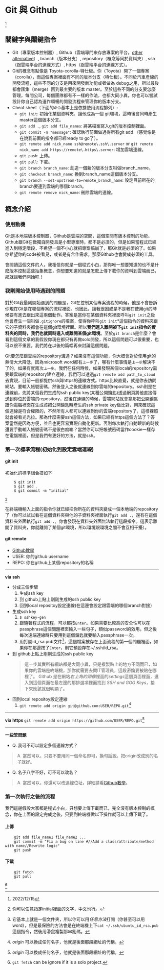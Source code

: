 # Git 與 Github
[^date_last_edit]

## 關鍵字與關鍵指令

- Git（專案版本控制器）, Github（雲端專門來存放專案的平台，[other alternative](https://www.softwaretestinghelp.com/github-alternatives/)）, branch（版本分支）, repository（概念等同於資料夾）, ssh（跟雲端平台的連線方式）, https（跟雲端平台的連線方式）。
- Git的概念有點像是 Toyota-corolla-特仕板。你（Toyota）開了一個專案（corolla），而這個專案裡面有不同的版本分支（特仕板）。不同於汽車產線的開發流程，這些不同的分支是用來開發新功能或者做為 debug之用，所以最後都會匯集（merge）回到最主要的版本 master。至於這些不同的分支要怎麼管理，每間公司，每個團隊都有不一樣的作法，也都大同小異，你也可以嘗試設計你自己認為運作順暢的開發流程來管理你的版本分支。
- Cheat sheet（下面的`命令`基本上是依據使用流程排列）:
	- `git init`: 初始化某個資料夾，讓他成為一個 git環境，這時後會同時產生 master這個版本分支。
	- `git add .`, `git add file_names`: 將某檔案寫入git的版本控制裡面。
	- `git commit -m "message"`: 確認執行前面做過得所有git add （感覺像是在說我前面的指令都已經ready to go了）。
	- `git remote add nick_name ssh@remote\.ssh\.server` or `git remote nick_name add https://remote\.https\.server`: 增加雲端連線。
	- `git push`: 上傳。
	- `git pull`: 下載。
	- `git branch branch_name`: 創造一個新的版本分支叫做branch_name。
	- `git checkout branch_name`: 換到branch_name這個版本分支。
	- `git branch --set-upstream-to=remote_branch_name`: 設定目前所在的branch要連到雲端的哪個branch。
	- `git remote remove nick_name`: 刪除雲端的連線。

## 概念介紹

### 使用動機

Git是本地端版本控制器，Github是雲端的空間，這個空間有版本控制的功能。Github跟Git在做獨自開發且是小型專案時，都不是必須的，但是如果當程式已經進入到穩定階段，不希望一個不小心就把專案搞崩了，那Git就是必須的了。如果你希望你的code被看見，或者是有合作需求，那麼Github也會變成必須的工具。

會閱讀這個文件的人，我相信你就是一個程式小白，那你唯一想要知道的也不是什麼版本控制這些抽象概念，你想要知道的就是怎麼上傳下載你的資料到雲端而已，那就讓我們開始吧！

### 我剛開始使用時遇到的問題

對於Git我最剛開始遇到的問題是，Git在控制某個專案流程的時候，他是不會告訴你現在Git是在哪個專案的流程裡面。也因此，讓我很困或是不是我在使用git的時候要有進去跟出來這兩個動作。答案是當你在某個資料夾裡面呼叫`git init`之後他會產生一個叫做`.gitignore`的檔案，使得你呼叫`git init`*這個指令的資料夾跟它的子資料夾都會在這個git環境裡面。所以**我們進入離開被下`git init`指令的資料夾的同時，我們也就同時進入或離開某個git環境**。至於`git branch`是什麼？會看到這個文章的我假設你現在都只有再做solo開發，所以這個問題可以很重要，也可以很不重要。我們將在以後的篇幅再來討論這個問題。

Git要怎麼跟雲端的repository溝通？如果沒有這個功能，你大概會對於使用git的熱情大大降低，因為microsoft word都有`上一步`了，哪有什麼事情是`上一步`解決不了的，如果有就兩次`上一步`。我們在任何時候，如果發現某個local的repository需要跟雲端的repository建立連線，我們可以透過`git remote add path_to_cloud`去實現，目前一般都提供ssh與https的連線方式。https比較直覺，就是你去訪問網站，要輸入帳號密碼，然後登入之後就連線到你雲端的repository。ssh則是在連線前，先將某個我們生成的ssh public key(某種公開鑰匙)透過網頁將他直接傳送到你位於雲端的repository，然後在連線的時候，雲端網站就會拿那把公開鑰匙跟你電腦裡面在生成該把公開鑰匙時產生的ssh private key做比對，用來確認這個連線是符合權限的，不然所有人都可以連線到你的雲端repository了，這樣裸照就會被看光光拉。那為什麼需要ssh這個方法，如果已經有https這個方法了？答案當然是因為方便，並且也更容易實現自動化更新。否則每次執行自動跟新的時候還要手動輸入帳號密碼不是很白痴嘛？當然你可以把帳號密碼當作cookie一樣存在電腦裡面，但是我們有更好的方法，就是ssh。
### 第一次標準流程(初始化到設定雲端連線)

#### git init

初始化的標準組合技如下
```
	$ git init
	$ git add .
	$ git commit -m "initial"
```
[^initial]

在終端機輸入上面的指令你就已經把你所在的資料夾變成一個本地端的repository了（你可以試試看在這個資料夾與他的子資料夾裡面執行`git add .`，還有在這個資料夾外面執行`git add .`，你會發現在資料夾外面無法執行這段指令，這表示離開了資料夾，你就離開了某個git環境，所以環境跟環境之間不會互相干擾）。

#### git remote

- [Github教學](https://docs.github.com/en/get-started/getting-started-with-git/managing-remote-repositories)
- USER: 你的github username
- REPO: 你在github上某個repository的名稱

-------------
**via ssh**
- 分成三個步驟
	1. 生成ssh key
	2. 到 github上貼上剛剛生成的ssh public key
	3. 回到local repositoy設定連線(在這邊會設定跟雲端的哪個branch對接）
- 生成ssh key
	1. `$ sshkey-gen`
	2. 跟隨著程式的流程，可以都按`Enter`。如果需要比較高的安全性可以在passphrase這個問題裡面輸入一些句子，類似password的效用。但之後每次遠端連線時只要用到這個鑰匙就要輸入passphrase一次。
	3. 用打開id_rsa.pub文件[^怎麼開?]，這個檔案被存在上面流程的第一個問題裡面，如果你在那邊按了`Enter`，則它預設存在~/.ssh/id_rsa。
- 到 github上貼上剛剛生成的ssh public key
	> 這一步其實所有網站都是大同小異，只是複製貼上的地方不同而已，如果你的雲端是終端機，那你就需要去問IT管理員，這段密鑰要被貼在哪裡了。
	> Github 是在網站*右上角的頭像*裡面的*settings*這個頁面裡面，進入到這個頁面在最左邊的那排選項裡面找到 *SSH and GOG Keys*，接下來應該就很明顯了。
- 回到local repositoy設定連線
	1. `git remote add origin git@github.com:USER/REPO.git`[^origin]

-----------
**via https**
	`git remote add origin https://github.com/USER/REPO.git`[^origin]

---------
**一些笨問題**
- Q. 我可不可以設定多個連線方式？
> A. 當然可以，只要不要用同一個命名即可，換句話說，把origin改成別的名子就好。
- Q. 名子八字不好，可不可以改名？
> A. 當然可以，你還可以改連線位址，詳細請看[Github教學](https://docs.github.com/en/get-started/getting-started-with-git/managing-remote-repositories)。

### 第一次執行之後的流程

我們這邊假設大家都是程式小白，只想要上傳下載而已，完全沒有版本控制的概念，你在上面的設定完成之後，只要到終端機做以下操作就可以上傳下載了。

#### 上傳

```
	git add file_name1 file_name2 ...
	git commit -m "Fix a bug on line #//Add a class/attribute/method with name//Rewrite logic"
	git push
```

#### 下載

```
	git fetch
	git pull
```
[^1]

[^initial]: 你可以任意指定initial裡面的文字，中文也行。
[^怎麼開?]: 它基本上就是一個文件夾，所以你可以用*任意方法*打開（你甚至可以用word），但是最保險的方法會是在終端機上下`cat ~/.ssh/ubuntu_id_rsa.pub `這個指令，然後用滑鼠複製那串亂碼。
[^origin]: *origin* 可以換成任何名子，他就是後面那段網址的代稱。
[^1]: `git fetch` can be ignore if it is a solo project.
[^date_last_edit]: 2022/12/15